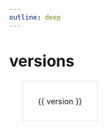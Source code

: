```yaml
---
outline: deep
---
```


<script setup>
import { ref, computed } from "vue";

const packageInfo = ref();
const versions = computed(() => 
  Array.from(Object.values(packageInfo.value?.versions ?? {}))
);

void (async () => {
  packageInfo.value = await fetch("https://registry.npmjs.org/u-spy")
    .then(r => r.json());
})();
</script>

# versions

<ul class="version-list">
  <li class="version-list-item" v-for="({ version }, index) of versions" :key="index">
    <a :href="`https://github.com/tomsdoo/u-spy/releases/tag/v${version}`" target="_blank">{{ version }}</a>
  </li>
</ul>

<style>
.version-list {
  display: grid;
  grid-template-columns: repeat(auto-fill, minmax(100px, 1fr));
  gap: 1rem;
  list-style: none;
  > li.version-list-item {
    display: grid;
    margin-top: 0;
    > a {
      display: grid;
      width: 100%;
      height: 100%;
      box-shadow: inset 0 0 1px;
      padding: 1em;
      justify-content: center;
      align-items: center;
    }
  }
}

.vp-doc .version-list {
  padding-left: 0;
}
</style>
